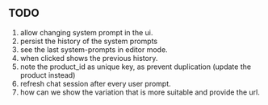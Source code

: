 ## TODO
1. allow changing system prompt in the ui.
2. persist the history of the system prompts
3. see the last system-prompts in editor mode.
4. when clicked shows the previous history.
5. note the product_id as unique key, as prevent duplication (update the product instead)
6. refresh chat session after every user prompt.
7. how can we show the variation that is more suitable and provide the url.
